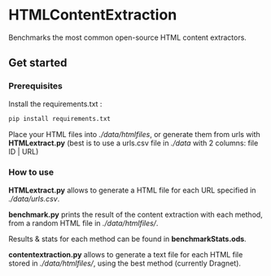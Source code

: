 # HTMLContentExtraction

Benchmarks the most common open-source HTML content extractors.

## Get started

### Prerequisites

Install the requirements.txt :

```bash
pip install requirements.txt
```
Place your HTML files into *./data/htmlfiles*, or generate them from urls with **HTMLextract.py** (best is to use a urls.csv file in *./data* with 2 columns: file ID | URL)

### How to use

**HTMLextract.py** allows to generate a HTML file for each URL specified in *./data/urls.csv*.

**benchmark.py** prints the result of the content extraction with each method, from a random HTML file in *./data/htmlfiles/*.

Results & stats for each method can be found in **benchmarkStats.ods**.

**contentextraction.py** allows to generate a text file for each HTML file stored in *./data/htmlfiles/*, using the best method (currently Dragnet).


